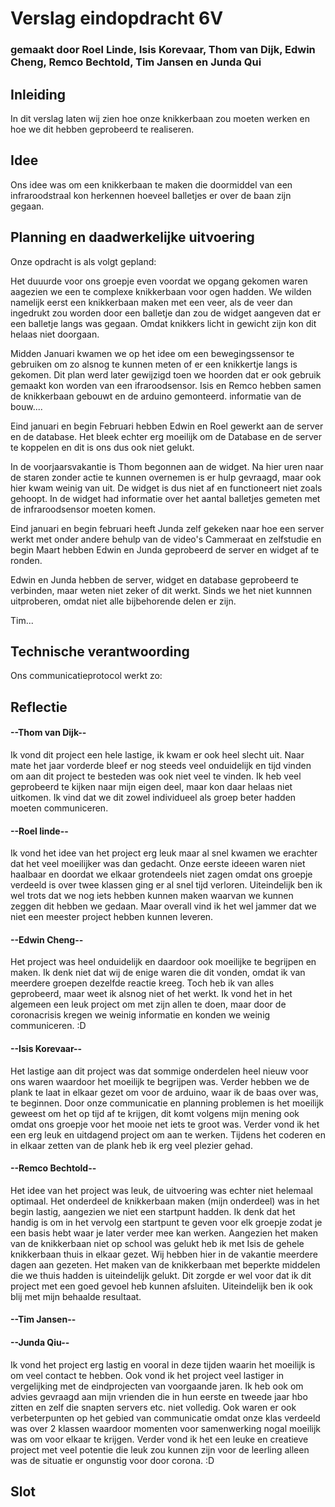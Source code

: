 # Verslag eindopdracht 6V
### gemaakt door Roel Linde, Isis Korevaar, Thom van Dijk, Edwin Cheng, Remco Bechtold, Tim Jansen en Junda Qui

## Inleiding
In dit verslag laten wij zien hoe onze knikkerbaan zou moeten werken en hoe we dit hebben geprobeerd te realiseren. 


## Idee
Ons idee was om een knikkerbaan te maken die doormiddel van een infraroodstraal kon herkennen hoeveel balletjes er over de baan zijn gegaan. 


## Planning en daadwerkelijke uitvoering
Onze opdracht is als volgt gepland:

Het duuurde voor ons groepje even voordat we opgang gekomen waren aagezien we een te complexe knikkerbaan voor ogen hadden. 
We wilden namelijk eerst een knikkerbaan maken met een veer, als de veer dan ingedrukt zou worden door een balletje dan zou de widget aangeven dat er een balletje langs was gegaan. 
Omdat knikkers licht in gewicht zijn kon dit helaas niet doorgaan. 

Midden Januari kwamen we op het idee om een bewegingssensor te gebruiken om zo alsnog te kunnen meten of er een knikkertje langs is gekomen. 
Dit plan werd later gewijzigd toen we hoorden dat er ook gebruik gemaakt kon worden van een ifraroodsensor. 
Isis en Remco hebben samen de knikkerbaan gebouwt en de arduino gemonteerd. informatie van de bouw.... 

Eind januari en begin Februari hebben Edwin en Roel gewerkt aan de server en de database. Het bleek echter erg moeilijk om de Database en de server te koppelen en dit is ons dus ook niet gelukt.

In de voorjaarsvakantie is Thom begonnen aan de widget. Na hier uren naar de staren zonder actie te kunnen overnemen is er hulp gevraagd, maar ook hier kwam weinig van uit. De widget is dus niet af en functioneert niet zoals gehoopt. In de widget had informatie over het aantal balletjes gemeten met de infraroodsensor moeten komen.

Eind januari en begin februari heeft Junda zelf gekeken naar hoe een server werkt met onder andere behulp van de video's Cammeraat en zelfstudie en begin Maart hebben Edwin en Junda geprobeerd de server en widget af te ronden. 

Edwin en Junda hebben de server, widget en database geprobeerd te verbinden, maar weten niet zeker of dit werkt. Sinds we het niet kunnnen uitproberen, omdat niet alle bijbehorende delen er zijn.

Tim... 

## Technische verantwoording
Ons communicatieprotocol werkt zo:



## Reflectie
#### --Thom van Dijk--
Ik vond dit project een hele lastige, ik kwam er ook heel slecht uit. Naar mate het jaar vorderde bleef er nog steeds veel onduidelijk en tijd vinden om aan dit project te besteden was ook niet veel te vinden. Ik heb veel geprobeerd te kijken naar mijn eigen deel, maar kon daar helaas niet uitkomen. Ik vind dat we dit zowel individueel als groep beter hadden moeten communiceren.

#### --Roel linde--
Ik vond het idee van het project erg leuk maar al snel kwamen we erachter dat het veel moeilijker was dan gedacht. Onze eerste ideeen waren niet haalbaar en doordat we elkaar grotendeels niet zagen omdat ons groepje verdeeld is over twee klassen ging er al snel tijd verloren. Uiteindelijk ben ik wel trots dat we nog iets hebben kunnen maken waarvan we kunnen zeggen dit hebben we gedaan. Maar overall vind ik het wel jammer dat we niet een meester project hebben kunnen leveren.  

#### --Edwin Cheng--
Het project was heel onduidelijk en daardoor ook moeilijke te begrijpen en maken. Ik denk niet dat wij de enige waren die dit vonden, omdat ik van meerdere groepen dezelfde reactie kreeg. 
Toch heb ik van alles geprobeerd, maar weet ik alsnog niet of het werkt. Ik vond het in het algemeen een leuk project om met zijn allen te doen, maar door de coronacrisis kregen we weinig informatie en konden we weinig communiceren. :D


#### --Isis Korevaar--
Het lastige aan dit project was dat sommige onderdelen heel nieuw voor ons waren waardoor het moeilijk te begrijpen was. Verder hebben we de plank te laat in elkaar gezet om voor de arduino, waar ik de baas over was, te beginnen. Door onze communicatie en planning problemen is het moeilijk geweest om het op tijd af te krijgen, dit komt volgens mijn mening ook omdat ons groepje voor het mooie net iets te groot was. Verder vond ik het een erg leuk en uitdagend project om aan te werken. Tijdens het coderen en in elkaar zetten van de plank heb ik erg veel plezier gehad. 

#### --Remco Bechtold--
Het idee van het project was leuk, de uitvoering was echter niet helemaal optimaal. Het onderdeel de knikkerbaan maken (mijn onderdeel) was in het begin lastig, aangezien we niet een startpunt hadden. Ik denk dat het handig is om in het vervolg een startpunt te geven voor elk groepje zodat je een basis hebt waar je later verder mee kan werken. Aangezien het maken van de knikkerbaan niet op school was gelukt heb ik met Isis de gehele knikkerbaan thuis in elkaar gezet. Wij hebben hier in de vakantie meerdere dagen aan gezeten. Het maken van de knikkerbaan met beperkte middelen die we thuis hadden is uiteindelijk gelukt. Dit zorgde er wel voor dat ik dit project met een goed gevoel heb kunnen afsluiten. Uiteindelijk ben ik ook blij met mijn behaalde resultaat.

#### --Tim Jansen-- 


#### --Junda Qiu--
Ik vond het project erg lastig en vooral in deze tijden waarin het moeilijk is om veel contact te hebben. Ook vond ik het project veel lastiger in vergelijking met de eindprojecten van voorgaande jaren.
Ik heb ook om advies gevraagd aan mijn vrienden die in hun eerste en tweede jaar hbo zitten en zelf die snapten servers etc. niet volledig. Ook waren er ook verbeterpunten op het gebied van communicatie omdat onze klas
verdeeld was over 2 klassen waardoor momenten voor samenwerking nogal moeilijk was om voor elkaar te krijgen. Verder vond ik het een leuke en creatieve project met veel potentie die leuk zou kunnen zijn voor de leerling
alleen was de situatie er ongunstig voor door corona. :D

## Slot
